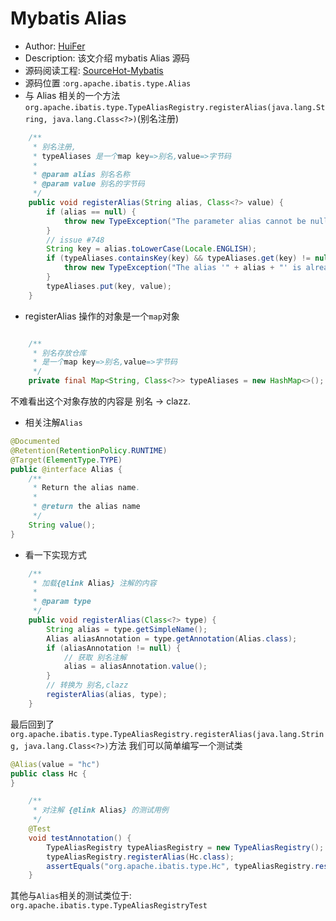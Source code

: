 # Mybatis Alias
- Author: [HuiFer](https://github.com/huifer)
- Description: 该文介绍 mybatis Alias 源码
- 源码阅读工程: [SourceHot-Mybatis](https://github.com/SourceHot/mybatis-read.git)
- 源码位置 :`org.apache.ibatis.type.Alias`
- 与 Alias 相关的一个方法`org.apache.ibatis.type.TypeAliasRegistry.registerAlias(java.lang.String, java.lang.Class<?>)`(别名注册)


```java
    /**
     * 别名注册,
     * typeAliases 是一个map key=>别名,value=>字节码
     *
     * @param alias 别名名称
     * @param value 别名的字节码
     */
    public void registerAlias(String alias, Class<?> value) {
        if (alias == null) {
            throw new TypeException("The parameter alias cannot be null");
        }
        // issue #748
        String key = alias.toLowerCase(Locale.ENGLISH);
        if (typeAliases.containsKey(key) && typeAliases.get(key) != null && !typeAliases.get(key).equals(value)) {
            throw new TypeException("The alias '" + alias + "' is already mapped to the value '" + typeAliases.get(key).getName() + "'.");
        }
        typeAliases.put(key, value);
    }

```

- registerAlias 操作的对象是一个`map`对象
```java

    /**
     * 别名存放仓库
     * 是一个map key=>别名,value=>字节码
     */
    private final Map<String, Class<?>> typeAliases = new HashMap<>();
```
不难看出这个对象存放的内容是 别名 -> clazz.
- 相关注解`Alias`
```java
@Documented
@Retention(RetentionPolicy.RUNTIME)
@Target(ElementType.TYPE)
public @interface Alias {
    /**
     * Return the alias name.
     *
     * @return the alias name
     */
    String value();
}
```
- 看一下实现方式
```java
    /**
     * 加载{@link Alias} 注解的内容
     *
     * @param type
     */
    public void registerAlias(Class<?> type) {
        String alias = type.getSimpleName();
        Alias aliasAnnotation = type.getAnnotation(Alias.class);
        if (aliasAnnotation != null) {
            // 获取 别名注解
            alias = aliasAnnotation.value();
        }
        // 转换为 别名,clazz
        registerAlias(alias, type);
    }
```
最后回到了`org.apache.ibatis.type.TypeAliasRegistry.registerAlias(java.lang.String, java.lang.Class<?>)`方法
我们可以简单编写一个测试类
```java
@Alias(value = "hc")
public class Hc {
}

    /**
     * 对注解 {@link Alias} 的测试用例
     */
    @Test
    void testAnnotation() {
        TypeAliasRegistry typeAliasRegistry = new TypeAliasRegistry();
        typeAliasRegistry.registerAlias(Hc.class);
        assertEquals("org.apache.ibatis.type.Hc", typeAliasRegistry.resolveAlias("hc").getName());
    }

```
其他与`Alias`相关的测试类位于: `org.apache.ibatis.type.TypeAliasRegistryTest`